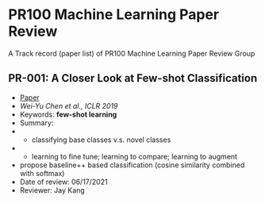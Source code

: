 # PR100 Machine Learning Paper Review

A Track record (paper list) of PR100 Machine Learning Paper Review Group

## PR-001: A Closer Look at Few-shot Classification

- [Paper](https://arxiv.org/abs/1904.04232)
- _Wei-Yu Chen et al., ICLR 2019_
- Keywords: **few-shot learning**
- Summary:
- - classifying base classes v.s. novel classes
- - learning to fine tune; learning to compare; learning to augment
- propose baseline++ based classification (cosine similarity combined with softmax)
- Date of review: 06/17/2021
- Reviewer: Jay Kang
